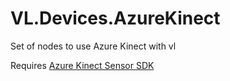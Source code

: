 # VL.Devices.AzureKinect
Set of nodes to use Azure Kinect with vl

Requires [Azure Kinect Sensor SDK](https://docs.microsoft.com/en-us/azure/kinect-dk/sensor-sdk-download)
